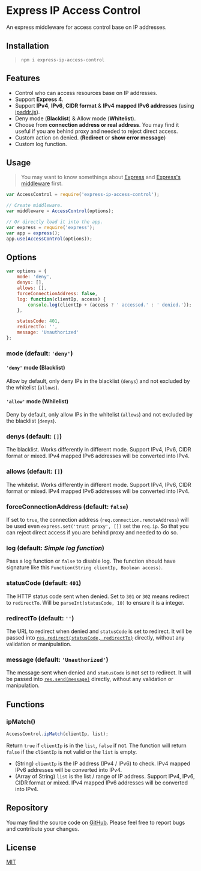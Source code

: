 Express IP Access Control
=========================
An express middleware for access control base on IP addresses.

Installation
------------

> `npm i express-ip-access-control`

Features
--------

* Control who can access resources base on IP addresses.
* Support **Express 4**.
* Support **IPv4**, **IPv6**, **CIDR format** & **IPv4 mapped IPv6 addresses** (using [ipaddr.js](https://github.com/whitequark/ipaddr.js)).
* Deny mode (**Blacklist**) & Allow mode (**Whitelist**).
* Choose from **connection address or real address**. You may find it useful if you are behind proxy and needed to reject direct access.
* Custom action on denied. (**Redirect** or **show error message**)
* Custom log function.

Usage
-----

> You may want to know somethings about [Express](http://expressjs.com) and [Express's middleware](http://expressjs.com/guide/using-middleware.html) first.

```javascript
var AccessControl = require('express-ip-access-control');

// Create middleware.
var middleware = AccessControl(options);

// Or directly load it into the app.
var express = require('express');
var app = express();
app.use(AccessControl(options));
```

Options
-------

```javascript
var options = {
	mode: 'deny',
	denys: [],
	allows: [],
	forceConnectionAddress: false,
	log: function(clientIp, access) {
		console.log(clientIp + (access ? ' accessed.' : ' denied.'));
	},

	statusCode: 401,
	redirectTo: '',
	message: 'Unauthorized'
};
```

### mode (default: `'deny'`)

#### `'deny'` mode (Blacklist)

Allow by default, only deny IPs in the blacklist (`denys`) and not excluded by the whitelist (`allows`).

#### `'allow'` mode (Whilelist)

Deny by default, only allow IPs in the whitelist (`allows`) and not excluded by the blacklist (`denys`).

### denys (default: `[]`)

The blacklist. Works differently in different mode. Support IPv4, IPv6, CIDR format or mixed. IPv4 mapped IPv6 addresses will be converted into IPv4.

### allows (default: `[]`)

The whitelist. Works differently in different mode. Support IPv4, IPv6, CIDR format or mixed. IPv4 mapped IPv6 addresses will be converted into IPv4.

### forceConnectionAddress (default: `false`)

If set to `true`, the connection address (`req.connection.remoteAddress`) will be used even `express.set('trust proxy', [])` set the `req.ip`. So that you can reject direct access if you are behind proxy and needed to do so.

### log (default: *Simple log function*)

Pass a log function or `false` to disable log.
The function should have signature like this `Function(String clientIp, Boolean access)`.

### statusCode (default: `401`)

The HTTP status code sent when denied. Set to `301` or `302` means redirect to `redirectTo`. Will be `parseInt(statusCode, 10)` to ensure it is a integer.

### redirectTo (default: `''`)

The URL to redirect when denied and `statusCode` is set to redirect. It will be passed into [`res.redirect(statusCode, redirectTo)`](http://expressjs.com/4x/api.html#res.redirect) directly, without any validation or manipulation.

### message (default: `'Unauthorized'`)

The message sent when denied and `statusCode` is not set to redirect. It will be passed into [`res.send(message)`](http://expressjs.com/4x/api.html#res.send) directly, without any validation or manipulation.

## Functions

### ipMatch()

```javascript
AccessControl.ipMatch(clientIp, list);
```

Return `true` if `clientIp` is in the `list`, `false` if not.  The function will return `false` if the `clientIp` is not valid or the `list` is empty.

* (String) `clientIp` is the IP address (IPv4 / IPv6) to check. IPv4 mapped IPv6 addresses will be converted into IPv4.
* (Array of String) `list` is the list / range of IP address. Support IPv4, IPv6, CIDR format or mixed. IPv4 mapped IPv6 addresses will be converted into IPv4.

Repository
----------

You may find the source code on [GitHub](https://github.com/KennyTangHK/express-ip-access-control). Please feel free to report bugs and contribute your changes.

License
-------

[MIT](LICENSE)